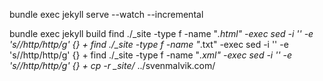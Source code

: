 bundle exec jekyll serve --watch --incremental

bundle exec jekyll build
find ./_site -type f -name "*.html" -exec sed -i '' -e 's/\/http/http/g' {} +
find ./_site -type f -name "*.txt" -exec sed -i '' -e 's/\/http/http/g' {} +
find ./_site -type f -name "*.xml" -exec sed -i '' -e 's/\/http/http/g' {} +
cp -r _site/* ../svenmalvik.com/
